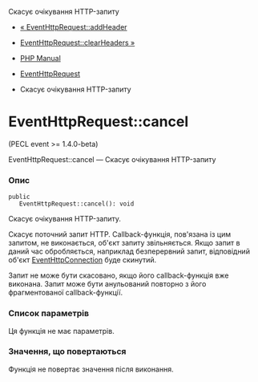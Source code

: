 Скасує очікування HTTP-запиту

-   [« EventHttpRequest::addHeader](eventhttprequest.addheader.md)
    
-   [EventHttpRequest::clearHeaders »](eventhttprequest.clearheaders.md)
    
-   [PHP Manual](index.md)
    
-   [EventHttpRequest](class.eventhttprequest.md)
    
-   Скасує очікування HTTP-запиту
    

# EventHttpRequest::cancel

(PECL event >= 1.4.0-beta)

EventHttpRequest::cancel — Скасує очікування HTTP-запиту

### Опис

```methodsynopsis
public
   EventHttpRequest::cancel(): void
```

Скасує очікування HTTP-запиту.

Скасує поточний запит HTTP. Callback-функція, пов'язана із цим запитом, не виконається, об'єкт запиту звільняється. Якщо запит в даний час обробляється, наприклад безперервний запит, відповідний об'єкт [EventHttpConnection](class.eventhttpconnection.md) буде скинутий.

Запит не може бути скасовано, якщо його callback-функція вже виконана. Запит може бути анульований повторно з його фрагментованої callback-функції.

### Список параметрів

Ця функція не має параметрів.

### Значення, що повертаються

Функція не повертає значення після виконання.